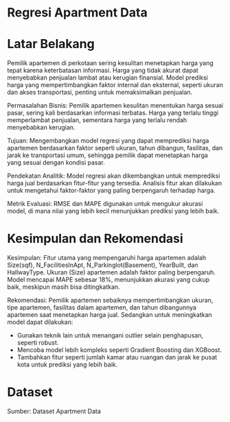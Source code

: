 # Regresi Apartment Data

# Latar Belakang
Pemilik apartemen di perkotaan sering kesulitan menetapkan harga yang tepat karena keterbatasan informasi. Harga yang tidak akurat dapat menyebabkan penjualan lambat atau kerugian finansial. Model prediksi harga yang mempertimbangkan faktor internal dan eksternal, seperti ukuran dan akses transportasi, penting untuk memaksimalkan penjualan.

Permasalahan Bisnis:
Pemilik apartemen kesulitan menentukan harga sesuai pasar, sering kali berdasarkan informasi terbatas. Harga yang terlalu tinggi memperlambat penjualan, sementara harga yang terlalu rendah menyebabkan kerugian.

Tujuan:
Mengembangkan model regresi yang dapat memprediksi harga apartemen berdasarkan faktor seperti ukuran, tahun dibangun, fasilitas, dan jarak ke transportasi umum, sehingga pemilik dapat menetapkan harga yang sesuai dengan kondisi pasar.

Pendekatan Analitik:
Model regresi akan dikembangkan untuk memprediksi harga jual berdasarkan fitur-fitur yang tersedia. Analisis fitur akan dilakukan untuk mengetahui faktor-faktor yang paling berpengaruh terhadap harga.

Metrik Evaluasi:
RMSE dan MAPE digunakan untuk mengukur akurasi model, di mana nilai yang lebih kecil menunjukkan prediksi yang lebih baik.

# Kesimpulan dan Rekomendasi
Kesimpulan:
Fitur utama yang mempengaruhi harga apartemen adalah Size(sqf), N_FacilitiesInApt, N_Parkinglot(Basement), YearBuilt, dan HallwayType. Ukuran (Size) apartemen adalah faktor paling berpengaruh. Model mencapai MAPE sebesar 18%, menunjukkan akurasi yang cukup baik, meskipun masih bisa ditingkatkan.

Rekomendasi:
Pemilik apartemen sebaiknya mempertimbangkan ukuran, tipe apartemen, fasilitas dalam apartemen, dan tahun dibangunnya apartemen saat menetapkan harga jual. Sedangkan untuk meningkatkan model dapat dilakukan:
- Gunakan teknik lain untuk menangani outlier selain penghapusan, seperti robust.
- Mencoba model lebih kompleks seperti Gradient Boosting dan XGBoost.
- Tambahkan fitur seperti jumlah kamar atau ruangan dan jarak ke pusat kota untuk prediksi yang lebih baik.

# Dataset
Sumber: Dataset Apartment Data
